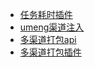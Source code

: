 
* [任务耗时插件](erge_plugin/README.md)
* [umeng渠道注入](erge_plugin/README.md)
* [多渠道打包api](mulchannel_api/README.md)
* [多渠道打包插件](mulchannel_plugin/README.md)